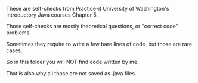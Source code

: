 These are self-checks from Practice-it University of Washington's introductory Java courses Chapter 5.

Those self-checks are mostly theoretical questions, or "correct code" problems.

Sometimes they require to write a few bare lines of code, but those are rare cases.

So in this folder you will NOT find code written by me.

That is also why all those are not saved as .java files.
